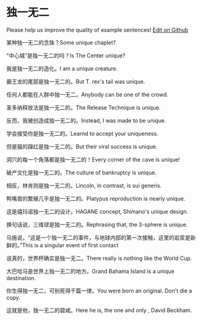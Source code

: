 # 独一无二

Please help us improve the quality of example sentences! [Edit on Github](https://github.com/jiyushe/jiyu-example-sentence-source/blob/main/chinese/duyiwuer.md)

<p><span class="chinese">某种独一无二的念珠？</span><span class="english">Some unique chaplet?</span></p>

<p><span class="chinese">“中心城”是独一无二的吗？</span><span class="english">Is The Center unique?</span></p>

<p><span class="chinese">我是独一无二的造化。</span><span class="english">I am a unique creature.</span></p>

<p><span class="chinese">霸王龙的尾部是独一无二的。</span><span class="english">But T. rex's tail was unique.</span></p>

<p><span class="chinese">任何人都能在人群中独一无二。</span><span class="english">Anybody can be one of the crowd.</span></p>

<p><span class="chinese">圣多纳释放法是独一无二的。</span><span class="english">The Release Technique is unique.</span></p>

<p><span class="chinese">反而，我被创造成独一无二的。</span><span class="english">Instead, I was made to be unique.</span></p>

<p><span class="chinese">学会接受你是独一无二的。</span><span class="english">Learnd to accept your uniqueness.</span></p>

<p><span class="chinese">但是猫的蹿红是独一无二的。</span><span class="english">But their viral success is unique.</span></p>

<p><span class="chinese">洞穴的每一个角落都是独一无二的！</span><span class="english">Every corner of the cave is unique!</span></p>

<p><span class="chinese">破产文化是独一无二的。</span><span class="english">The culture of bankruptcy is unique.</span></p>

<p><span class="chinese">相反，林肯则是独一无二的。</span><span class="english">Lincoln, in contrast, is sui generis.</span></p>

<p><span class="chinese">鸭嘴兽的繁殖几乎是独一无二的。</span><span class="english">Platypus reproduction is nearly unique.</span></p>

<p><span class="chinese">这是禧玛诺独一无二的设计。</span><span class="english">HAGANE concept, Shimano's unique design.</span></p>

<p><span class="chinese">换句话说，三维球是独一无二的。</span><span class="english">Rephrasing that, the 3-sphere is unique.</span></p>

<p><span class="chinese">马施说，“这是一个独一无二的事件，与地球内部的第一次接触，这里的岩浆是新鲜的。”</span><span class="english">This is a singular event of first contact</span></p>

<p><span class="chinese">说真的，世界杯确实是独一无二。</span><span class="english">There really is nothing like the World Cup.</span></p>

<p><span class="chinese">大巴哈马是世界上独一无二的地方。</span><span class="english">Grand Bahama Island is a unique destination.</span></p>

<p><span class="chinese">你生得独一无二，可别死得千篇一律。</span><span class="english">You were born an original. Don't die a copy.</span></p>

<p><span class="chinese">这就是他，独一无二的碧咸。</span><span class="english">Here he is, the one and only , David Beckham.</span></p>

